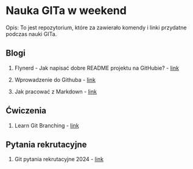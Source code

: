 # Nauka GITa w weekend

Opis: To jest repozytorium, które za zawierało komendy i linki przydatne podczas nauki GITa.

## Blogi

1. Flynerd - Jak napisać dobre README projektu na GitHubie? - [link](https://www.flynerd.pl/2018/06/jak-napisac-dobre-readme-projektu-na-githubie.html)

2. Wprowadzenie do Githuba - [link](https://github.com/skills/introduction-to-github)

3. Jak pracować z Markdown - [link](https://github.com/skills/communicate-using-markdown)

## Ćwiczenia

1. Learn Git Branching - [link](https://learngitbranching.js.org/?locale=en_US )

## Pytania rekrutacyjne

1. Git pytania rekrutacyjne 2024 - [link](https://mockit.pl/blog/pytania-rekrutacyjne-git)